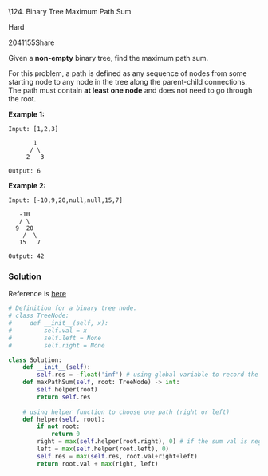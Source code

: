 \124. Binary Tree Maximum Path Sum

Hard

2041155Share

Given a **non-empty** binary tree, find the maximum path sum.

For this problem, a path is defined as any sequence of nodes from some starting node to any node in the tree along the parent-child connections. The path must contain **at least one node** and does not need to go through the root.

**Example 1:**

```
Input: [1,2,3]

       1
      / \
     2   3

Output: 6
```

**Example 2:**

```
Input: [-10,9,20,null,null,15,7]

   -10
   / \
  9  20
    /  \
   15   7

Output: 42
```



### Solution

Reference is [here](https://leetcode.wang/leetcode-124-Binary-Tree-Maximum-Path-Sum.html)

```python
# Definition for a binary tree node.
# class TreeNode:
#     def __init__(self, x):
#         self.val = x
#         self.left = None
#         self.right = None

class Solution:
    def __init__(self):
        self.res = -float('inf') # using global variable to record the max sum
    def maxPathSum(self, root: TreeNode) -> int:
        self.helper(root)
        return self.res
    
    # using helper function to choose one path (right or left)
    def helper(self, root):
        if not root:
            return 0
        right = max(self.helper(root.right), 0) # if the sum val is negative, don't choose it
        left = max(self.helper(root.left), 0)
        self.res = max(self.res, root.val+right+left)
        return root.val + max(right, left)
```

